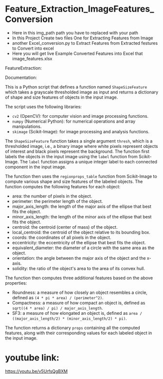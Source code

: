 # Feature_Extraction_ImageFeatures_Conversion

 - Here in this img_path path you have to replaced with  your path
- In this Project Create two files One for Extracting Features from Image 
-  another Excel_conversion.py to Extract Features from Extracted festures to Convert into excel
- Here you will get live Example Converted Features into Excel that image_features.xlsx

FeatureExtraction:

Documentation:

This is a Python script that defines a function named `ShapeSizeFeature` which takes a grayscale thresholded image as input and returns a dictionary of shape and size features of objects in the input image.

The script uses the following libraries:
- `cv2` (OpenCV): for computer vision and image processing functions.
- `numpy` (Numerical Python): for numerical operations and array manipulations.
- `skimage` (Scikit-Image): for image processing and analysis functions.

The `ShapeSizeFeature` function takes a single argument `thresh`, which is a thresholded image, i.e., a binary image where white pixels represent objects of interest and black pixels represent the background. The function first labels the objects in the input image using the `label` function from Scikit-Image. The `label` function assigns a unique integer label to each connected component in the input image.

The function then uses the `regionprops_table` function from Scikit-Image to compute various shape and size features of the labeled objects. The function computes the following features for each object:
- area: the number of pixels in the object.
- perimeter: the perimeter length of the object.
- major_axis_length: the length of the major axis of the ellipse that best fits the object.
- minor_axis_length: the length of the minor axis of the ellipse that best fits the object.
- centroid: the centroid (center of mass) of the object.
- local_centroid: the centroid of the object relative to its bounding box.
- coords: the coordinates of all pixels in the object.
- eccentricity: the eccentricity of the ellipse that best fits the object.
- equivalent_diameter: the diameter of a circle with the same area as the object.
- orientation: the angle between the major axis of the object and the x-axis.
- solidity: the ratio of the object's area to the area of its convex hull.

The function then computes three additional features based on the above properties:
- Roundness: a measure of how closely an object resembles a circle, defined as `(4 * pi * area) / (perimeter^2)`.
- Compactness: a measure of how compact an object is, defined as `sqrt((4 * area) / pi) / major_axis_length`.
- SF3: a measure of how elongated an object is, defined as `area / ((major_axis_length/2) * (minor_axis_length/2) * pi)`.

The function returns a dictionary `props` containing all the computed features, along with their corresponding values for each labeled object in the input image.


# youtube link:
https://youtu.be/v5UrfsQgBXM
